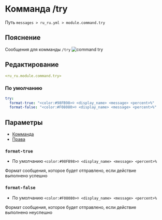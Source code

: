 # Комманда /try
Путь `messages > ru_ru.yml > module.command.try`

## Пояснение
Сообщения для комманды `/try`
![command try](/commandtry.png)

## Редактирование
```yaml
<ru_ru.module.command.try>
```

### По умолчанию
```yaml
try:
  format-true: "<color:#98FB98>☺ <display_name> <message> <percent>%"
  format-false: "<color:#F08080>☹ <display_name> <message> <percent>%"
```

## Параметры

- [Комманда](/ru/commands/module/command/try/)
- [Права](/ru/permissions/module/command/try/)

### `format-true`
- По умолчанию `<color:#98FB98>☺ <display_name> <message> <percent>%`

Формат сообщения, которое будет отправлено, если действие выполнено успешно

### `format-false`
- По умолчанию `<color:#F08080>☹ <display_name> <message> <percent>%`

Формат сообщения, которое будет отправлено, если действие выполнено неуспешно


